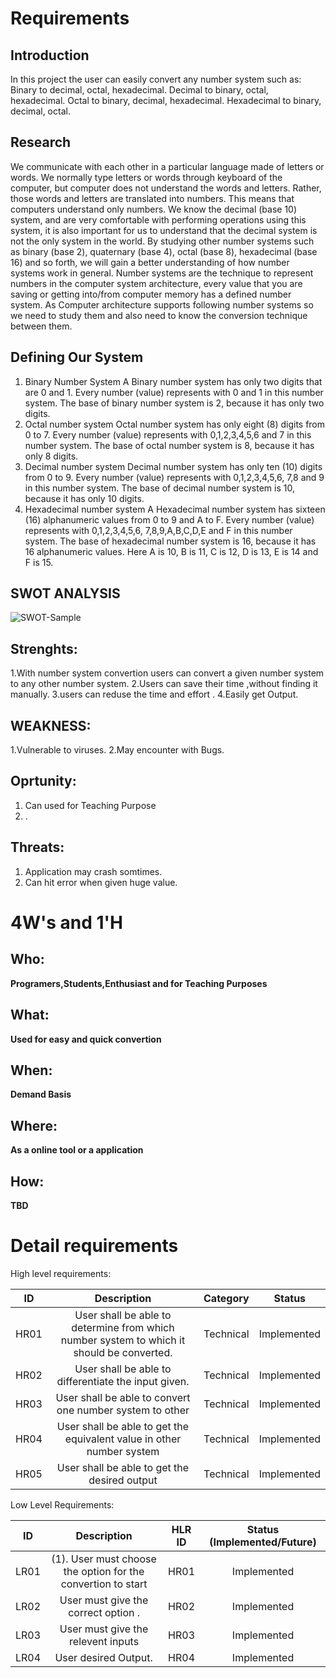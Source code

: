 # Requirements
## Introduction
In this project the user can easily convert any number system such as: Binary to decimal, octal, hexadecimal. Decimal to binary, octal, hexadecimal. Octal to binary, decimal, hexadecimal. Hexadecimal to binary, decimal, octal. 

## Research

We communicate with each other in a particular language made of letters or words. We normally type letters or words through keyboard of the computer, but computer does not understand the words and letters. Rather, those words and letters are translated into numbers. This means that computers understand only numbers. We know the decimal (base 10) system, and are very comfortable with performing operations using this system, it is also important for us to understand that the decimal system is not the only system in the world. By studying other number systems such as binary (base 2), quaternary (base 4), octal (base 8), hexadecimal (base 16) and so forth, we will gain a better understanding of how number systems work in general. Number systems are the technique to represent numbers in the computer system architecture, every value that you are saving or getting into/from computer memory has a defined number system. As Computer architecture supports following number systems so we need to study them and also need to know the conversion technique between them.

## Defining Our System
   
1) Binary Number System
A Binary number system has only two digits that are 0 and 1. Every number (value) represents with 0 and 1 in this number system. The base of binary number system is 2, because it has only two digits.
2) Octal number system
Octal number system has only eight (8) digits from 0 to 7. Every number (value) represents with 0,1,2,3,4,5,6 and 7 in this number system. The base of octal number system is 8, because it has only 8 digits.
3) Decimal number system
Decimal number system has only ten (10) digits from 0 to 9. Every number (value) represents with 0,1,2,3,4,5,6, 7,8 and 9 in this number system. The base of decimal number system is 10, because it has only 10 digits.
4) Hexadecimal number system
A Hexadecimal number system has sixteen (16) alphanumeric values from 0 to 9 and A to F. Every number (value) represents with 0,1,2,3,4,5,6, 7,8,9,A,B,C,D,E and F in this number system. The base of hexadecimal number system is 16, because it has 16 alphanumeric values. Here A is 10, B is 11, C is 12, D is 13, E is 14 and F is 15.

## SWOT ANALYSIS
![SWOT-Sample](https://us.123rf.com/450wm/vectorscore/vectorscore1708/vectorscore170800056/84399177-swot-analysis-font-design-with-main-objectives-project-management-template.jpg?ver=6)
## Strenghts:
1.With number system convertion  users can convert a given number system to any other number system.
2.Users can save their time ,without finding it manually.
3.users can reduse the time and effort .
4.Easily get Output. 


## WEAKNESS:
1.Vulnerable to viruses.
2.May encounter with Bugs.

## Oprtunity:
1.  Can used for Teaching Purpose
2.   .

## Threats:
 1. Application may crash somtimes.
 2. Can hit error when given huge value.

# 4W&#39;s and 1&#39;H

## Who:

**Programers,Students,Enthusiast and for Teaching Purposes**

## What:

**Used for easy and quick convertion**

## When:

**Demand Basis**

## Where:

**As a online tool or a application**

## How:

**TBD**

# Detail requirements
High level requirements: 


|**ID**|**Description**|**Category**|**Status**|
| :-: | :-: | :-: | :-: |
|HR01|User shall be able to determine from which number system to which it should be converted.|Technical|Implemented|
|HR02|User shall be able to differentiate the input given. |Technical|Implemented|
|HR03|User shall be able to convert one number system to other|Technical|Implemented|
|HR04|User shall be able to get the equivalent value in other number system|Technical|Implemented|
|HR05|User shall be able to get the desired output|Technical|Implemented|

Low Level Requirements:

|**ID**|**Description**|**HLR ID**|**Status (Implemented/Future)**|
| :-: | :-: | :-: | :-: |
|LR01|(1). User must choose the option for the convertion to start|HR01|Implemented|
|LR02|User must give the correct option .|HR02|Implemented|
|LR03|User must give the relevent inputs|HR03|Implemented|
|LR04|User desired Output. |HR04|Implemented|
